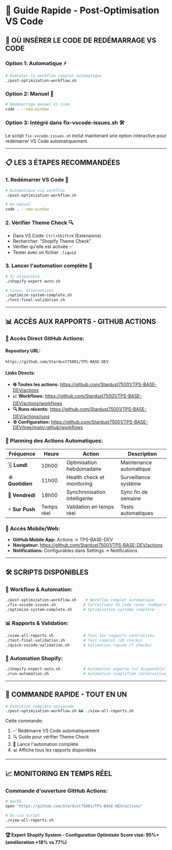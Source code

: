 # 🚀 Guide Rapide - Post-Optimisation VS Code

## 🎯 **OÙ INSÉRER LE CODE DE REDÉMARRAGE VS CODE**

### **Option 1: Automatique** ⚡
```bash
# Exécuter le workflow complet automatique
./post-optimization-workflow.sh
```

### **Option 2: Manuel** 🔧
```bash
# Redémarrage manuel VS Code
code . --new-window
```

### **Option 3: Intégré dans fix-vscode-issues.sh** 🛠️
Le script `fix-vscode-issues.sh` inclut maintenant une option interactive pour redémarrer VS Code automatiquement.

---

## 📋 **LES 3 ÉTAPES RECOMMANDÉES**

### **1. Redémarrer VS Code** 🔄
```bash
# Automatique via workflow
./post-optimization-workflow.sh

# Ou manuel
code . --new-window
```

### **2. Vérifier Theme Check** 🔍
- Dans VS Code: `Ctrl+Shift+X` (Extensions)
- Rechercher: "Shopify Theme Check"
- Vérifier qu'elle est activée ✅
- Tester avec un fichier `.liquid`

### **3. Lancer l'automation complète** 🚀
```bash
# Si disponible
./shopify-expert-auto.sh

# Sinon, alternatives
./optimize-system-complete.sh
./test-final-validation.sh
```

---

## 📊 **ACCÈS AUX RAPPORTS - GITHUB ACTIONS**

### **🔗 Accès Direct GitHub Actions:**

#### **Repository URL:**
```
https://github.com/Stardust75001/TPS-BASE-DEV
```

#### **Links Directs:**
- **🌐 Toutes les actions:** https://github.com/Stardust75001/TPS-BASE-DEV/actions
- **📈 Workflows:** https://github.com/Stardust75001/TPS-BASE-DEV/actions/workflows
- **🔍 Runs récents:** https://github.com/Stardust75001/TPS-BASE-DEV/actions/runs
- **⚙️ Configuration:** https://github.com/Stardust75001/TPS-BASE-DEV/tree/main/.github/workflows

### **📅 Planning des Actions Automatiques:**

| **Fréquence** | **Heure** | **Action** | **Description** |
|---------------|-----------|------------|-----------------|
| 🗓️ **Lundi** | 10h00 | Optimisation hebdomadaire | Maintenance automatique |
| ☀️ **Quotidien** | 11h00 | Health check et monitoring | Surveillance système |
| 📅 **Vendredi** | 18h00 | Synchronisation intelligente | Sync fin de semaine |
| ⚡ **Sur Push** | Temps réel | Validation en temps réel | Tests automatiques |

### **📱 Accès Mobile/Web:**
- **GitHub Mobile App:** Actions → TPS-BASE-DEV
- **Navigateur:** https://github.com/Stardust75001/TPS-BASE-DEV/actions
- **Notifications:** Configurables dans Settings → Notifications

---

## 🛠️ **SCRIPTS DISPONIBLES**

### **🔄 Workflow & Automation:**
```bash
./post-optimization-workflow.sh    # Workflow complet automatique
./fix-vscode-issues.sh            # Corrections VS Code (avec redémarrage)
./optimize-system-complete.sh     # Optimisation système complète
```

### **📊 Rapports & Validation:**
```bash
./view-all-reports.sh             # Tous les rapports centralisés
./test-final-validation.sh        # Test complet (20 checks)
./quick-vscode-validation.sh      # Validation rapide (7 checks)
```

### **🚀 Automation Shopify:**
```bash
./shopify-expert-auto.sh          # Automation experte (si disponible)
./run-automation.sh               # Automation simplifiée (alternative)
```

---

## 🎯 **COMMANDE RAPIDE - TOUT EN UN**

```bash
# Exécution complète optimisée
./post-optimization-workflow.sh && ./view-all-reports.sh
```

Cette commande:
1. ✅ Redémarre VS Code automatiquement
2. 🔍 Guide pour vérifier Theme Check
3. 🚀 Lance l'automation complète
4. 📊 Affiche tous les rapports disponibles

---

## 📈 **MONITORING EN TEMPS RÉEL**

### **Commande d'ouverture GitHub Actions:**
```bash
# macOS
open "https://github.com/Stardust75001/TPS-BASE-DEV/actions"

# Ou via script
./view-all-reports.sh
```

---

**🏆 Expert Shopify System - Configuration Optimisée**
**Score visé: 95%+ (amélioration +18% vs 77%)**
